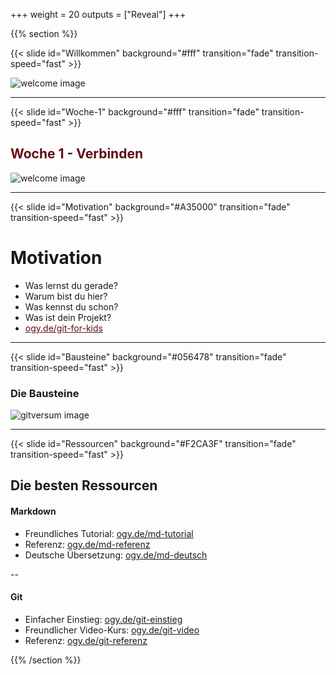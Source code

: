 +++
weight = 20
outputs = ["Reveal"]
+++

{{% section %}}

{{< slide id="Willkommen" background="#fff" transition="fade" transition-speed="fast" >}}

![welcome image](./welcome.png)

---

{{< slide id="Woche-1" background="#fff" transition="fade" transition-speed="fast" >}}

<h2 style="color: #600e13;">Woche 1 - Verbinden</h2>

![welcome image](./joshua-rawson-harris-KRELIShKxTM-unsplash.png)

---

{{< slide id="Motivation" background="#A35000" transition="fade" transition-speed="fast" >}}

# Motivation

* Was lernst du gerade?
* Warum bist du hier?
* Was kennst du schon?
* Was ist dein Projekt?
* <a href="https://ogy.de/git-for-kids" style="color: #600e13;">ogy.de/git-for-kids</a>

---

{{< slide id="Bausteine" background="#056478" transition="fade" transition-speed="fast" >}}

### Die Bausteine

![gitversum image](./gitversum.png)

---

{{< slide id="Ressourcen" background="#F2CA3F" transition="fade" transition-speed="fast" >}}

## Die besten Ressourcen

#### Markdown

* Freundliches Tutorial: [ogy.de/md-tutorial](https://ogy.de/md-tutorial)
* Referenz: [ogy.de/md-referenz](https://ogy.de/md-referenz)
* Deutsche Übersetzung: [ogy.de/md-deutsch](https://ogy.de/md-deutsch)

--    
#### Git

* Einfacher Einstieg: [ogy.de/git-einstieg](https://ogy.de/git-einstieg)
* Freundlicher Video-Kurs: [ogy.de/git-video](https://ogy.de/git-video)
* Referenz: [ogy.de/git-referenz](https://ogy.de/git-referenz)

 {{% /section %}}
